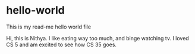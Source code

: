 # hello-world
This is my read-me hello world file

Hi, this is Nithya. I like eating way too much, and binge watching tv. 
I loved CS 5 and am excited to see how CS 35 goes.
